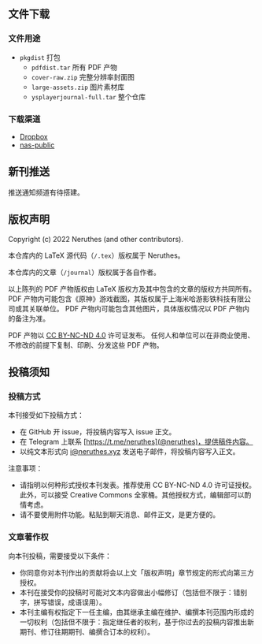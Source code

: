 



## 文件下载

### 文件用途

- `pkgdist` 打包
  - `pdfdist.tar` 所有 PDF 产物
  - `cover-raw.zip` 完整分辨率封面图
  - `large-assets.zip` 图片素材库
  - `ysplayerjournal-full.tar` 整个仓库

### 下载渠道

- [Dropbox](https://www.dropbox.com/sh/or10kyoayk8soa2/AADzbxE5eEtjrZoRmJuNfm-Ja/ysplayerjournal?dl=0&subfolder_nav_tracking=1)
- [nas-public](https://nas-public-zt.neruthes.xyz/ysplayerjournal-f681b66df3384d4ed08719ce/)

## 新刊推送

推送通知频道有待搭建。

## 版权声明

Copyright (c) 2022 Neruthes (and other contributors).

本仓库内的 LaTeX 源代码（`/.tex`）版权属于 Neruthes。

本仓库内的文章（`/journal`）版权属于各自作者。

以上陈列的 PDF 产物版权由 LaTeX 版权方及其中包含的文章的版权方共同所有。
PDF 产物内可能包含《原神》游戏截图，其版权属于上海米哈游影铁科技有限公司或其关联单位。
PDF 产物内可能包含其他图片，具体版权情况以 PDF 产物内的备注为准。

PDF 产物以 [CC BY-NC-ND 4.0](https://creativecommons.org/licenses/by-nc-nd/4.0/) 许可证发布。
任何人和单位可以在非商业使用、不修改的前提下复制、印刷、分发这些 PDF 产物。

## 投稿须知

### 投稿方式

本刊接受如下投稿方式：

- 在 GitHub 开 issue，将投稿内容写入 issue 正文。
- 在 Telegram 上联系 [https://t.me/neruthes](@neruthes)，提供稿件内容。
- 以纯文本形式向 i@neruthes.xyz 发送电子邮件，将投稿内容写入正文。

注意事项：

- 请指明以何种形式授权本刊发表。推荐使用 CC BY-NC-ND 4.0 许可证授权。此外，可以接受 Creative Commons 全家桶。其他授权方式，编辑部可以酌情考虑。
- 请不要使用附件功能。粘贴到聊天消息、邮件正文，是更方便的。

### 文章著作权

向本刊投稿，需要接受以下条件：

- 你同意你对本刊作出的贡献将会以上文「版权声明」章节规定的形式向第三方授权。
- 本刊在接受你的投稿时可能对文本内容做出小幅修订（包括但不限于：错别字，拼写错误，成语误用）。
- 本刊主编有权指定下一任主编，由其继承主编在维护、编撰本刊范围内形成的一切权利（包括但不限于：指定继任者的权利，基于你过去的投稿内容推出新期刊、修订往期期刊、编撰合订本的权利）。
